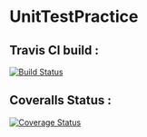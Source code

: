 # UnitTestPractice
## Travis CI build : 
[![Build Status](https://travis-ci.com/capktkirk/UnitTestPractice.svg?branch=master)](https://travis-ci.com/capktkirk/UnitTestPractice)

## Coveralls Status : 
[![Coverage Status](https://coveralls.io/repos/github/capktkirk/UnitTestPractice/badge.svg?branch=master)](https://coveralls.io/github/capktkirk/UnitTestPractice?branch=master)

